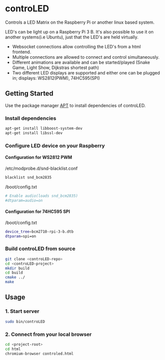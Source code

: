 # controLED

Controls a LED Matrix on the Raspberry Pi or another linux based system.

LED's can be light up on a Raspberry Pi 3 B.
It's also possible to use it on another systems(i.e Ubuntu), just that the LED's are held virtually.
- Websocket connections allow controlling the LED's from a html frontend.
- Multiple connections are allowed to connect and control simultaneously.
- Different animations are available and can be started/played (Snake Game, Light Show, Dijkstras shortest path)
- Two different LED displays are supported and either one can be plugged in; displays: WS2812(PWM), 74HC595(SPI)



## Getting Started

Use the package manager [APT](https://packages.debian.org/en/apt) to install dependencies of controLED.

### Install dependencies

```bash
apt-get install libboost-system-dev
apt-get install libssl-dev
```

### Configure LED device on your Raspberry

#### Configuration for WS2812 PWM
/etc/modprobe.d/snd-blacklist.conf
```bash
blacklist snd_bcm2835
```

/boot/config.txt
```bash
# Enable audio(loads snd_bcm2835)
#dtparam=audio=on
```

#### Configuration for 74HC595 SPI
/boot/config.txt
```bash
device_tree=bcm2710-rpi-3-b.dtb
dtparam=spi=on
```

### Build controLED from source
```bash
git clone <controLED-repo>
cd <controLED-project>
mkdir build
cd build
cmake ../
make
```


## Usage

### 1. Start server
```bash
sudo bin/controLED
```

### 2. Connect from your local browser
```bash
cd <project-root>
cd html
chromium-browser controled.html
```